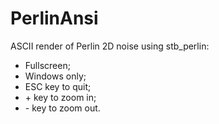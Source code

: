 # PerlinAnsi
ASCII render of Perlin 2D noise using stb_perlin:
- Fullscreen;
- Windows only;
- ESC key to quit;
- \+ key to zoom in;
- \- key to zoom out.
